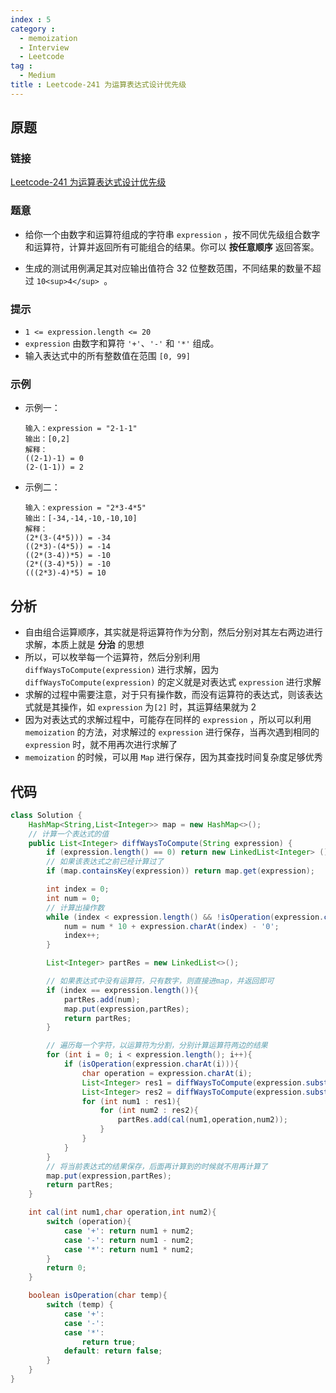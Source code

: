 ```yaml
---
index : 5
category : 
  - memoization
  - Interview
  - Leetcode
tag : 
  - Medium
title : Leetcode-241 为运算表达式设计优先级
---
```


## 原题

### 链接

[Leetcode-241 为运算表达式设计优先级](https://leetcode.cn/problems/different-ways-to-add-parentheses/)

### 题意

- 给你一个由数字和运算符组成的字符串 `expression` ，按不同优先级组合数字和运算符，计算并返回所有可能组合的结果。你可以 **按任意顺序** 返回答案。

- 生成的测试用例满足其对应输出值符合 32 位整数范围，不同结果的数量不超过 `10<sup>4</sup> `。

### 提示

- `1 <= expression.length <= 20`
- `expression` 由数字和算符 `'+'`、`'-'` 和 `'*'` 组成。
- 输入表达式中的所有整数值在范围 `[0, 99] `

### 示例

- 示例一：

  ```
  输入：expression = "2-1-1"
  输出：[0,2]
  解释：
  ((2-1)-1) = 0 
  (2-(1-1)) = 2
  ```

- 示例二：

  ```
  输入：expression = "2*3-4*5"
  输出：[-34,-14,-10,-10,10]
  解释：
  (2*(3-(4*5))) = -34 
  ((2*3)-(4*5)) = -14 
  ((2*(3-4))*5) = -10 
  (2*((3-4)*5)) = -10 
  (((2*3)-4)*5) = 10
  ```

## 分析

- 自由组合运算顺序，其实就是将运算符作为分割，然后分别对其左右两边进行求解，本质上就是 **分治** 的思想
- 所以，可以枚举每一个运算符，然后分别利用 `diffWaysToCompute(expression)` 进行求解，因为 `diffWaysToCompute(expression)` 的定义就是对表达式 `expression` 进行求解
- 求解的过程中需要注意，对于只有操作数，而没有运算符的表达式，则该表达式就是其操作，如 `expression` 为`[2]` 时，其运算结果就为 2
- 因为对表达式的求解过程中，可能存在同样的 `expression` ，所以可以利用 `memoization` 的方法，对求解过的 `expression` 进行保存，当再次遇到相同的 `expression` 时，就不用再次进行求解了
- `memoization` 的时候，可以用 `Map` 进行保存，因为其查找时间复杂度足够优秀

## 代码

```java
class Solution {
    HashMap<String,List<Integer>> map = new HashMap<>();
    // 计算一个表达式的值
    public List<Integer> diffWaysToCompute(String expression) {
        if (expression.length() == 0) return new LinkedList<Integer> ();
        // 如果该表达式之前已经计算过了
        if (map.containsKey(expression)) return map.get(expression);

        int index = 0;
        int num = 0;
        // 计算出操作数
        while (index < expression.length() && !isOperation(expression.charAt(index))){
            num = num * 10 + expression.charAt(index) - '0';
            index++;
        }

        List<Integer> partRes = new LinkedList<>();

        // 如果表达式中没有运算符，只有数字，则直接进map，并返回即可
        if (index == expression.length()){
            partRes.add(num);
            map.put(expression,partRes);
            return partRes;
        }

        // 遍历每一个字符，以运算符为分割，分别计算运算符两边的结果
        for (int i = 0; i < expression.length(); i++){
            if (isOperation(expression.charAt(i))){
                char operation = expression.charAt(i);
                List<Integer> res1 = diffWaysToCompute(expression.substring(0,i));
                List<Integer> res2 = diffWaysToCompute(expression.substring(i + 1));
                for (int num1 : res1){
                    for (int num2 : res2){
                        partRes.add(cal(num1,operation,num2));
                    }
                }
            }
        }
        // 将当前表达式的结果保存，后面再计算到的时候就不用再计算了
        map.put(expression,partRes);
        return partRes;
    }

    int cal(int num1,char operation,int num2){
        switch (operation){
            case '+': return num1 + num2;
            case '-': return num1 - num2;
            case '*': return num1 * num2;
        }
        return 0;
    }

    boolean isOperation(char temp){
        switch (temp) {
            case '+':
            case '-':
            case '*':
                return true;
            default: return false;
        }
    }
}
```



